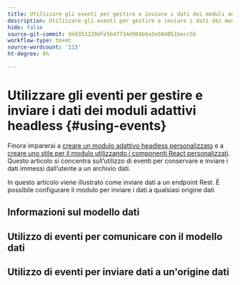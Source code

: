 ```yaml
---
title: Utilizzare gli eventi per gestire e inviare i dati dei moduli adattivi headless
description: Utilizzare gli eventi per gestire e inviare i dati dei moduli adattivi headless
hide: false
source-git-commit: ddd353329dfe5b47734d904b9a5e684051becc5b
workflow-type: tm+mt
source-wordcount: '113'
ht-degree: 0%

---
```



# Utilizzare gli eventi per gestire e inviare i dati dei moduli adattivi headless {#using-events}

Finora imparerai a [creare un modulo adattivo headless personalizzato](create-and-publish-a-headless-form.md) e a [creare uno stile per il modulo utilizzando i componenti React personalizzati](use-google-material-ui-react-components-to-render-a-headless-form.md). Questo articolo si concentra sull’utilizzo di eventi per conservare e inviare i dati immessi dall’utente a un archivio dati.

In questo articolo viene illustrato come inviare dati a un endpoint Rest. È possibile configurare il modulo per inviare i dati a qualsiasi origine dati

## Informazioni sul modello dati



## Utilizzo di eventi per comunicare con il modello dati

## Utilizzo di eventi per inviare dati a un&#39;origine dati
